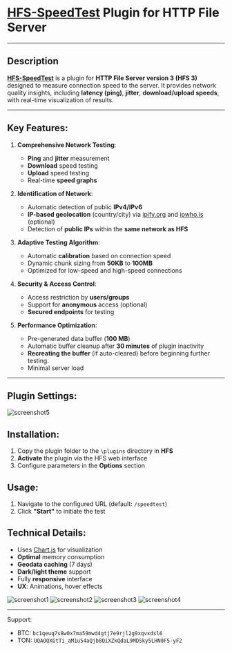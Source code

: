 # [HFS-SpeedTest](../../releases/) Plugin for HTTP File Server

---

## **Description**
[**HFS-SpeedTest**](../../releases/) is a plugin for **HTTP File Server version 3 (HFS 3)** designed to measure connection speed to the server. It provides network quality insights, including **latency (ping)**, **jitter**, **download/upload speeds**, with real-time visualization of results.

---

## **Key Features**:
1. **Comprehensive Network Testing**:
   - **Ping** and **jitter** measurement
   - **Download** speed testing
   - **Upload** speed testing
   - Real-time **speed graphs**

2. **Identification of Network**:
   - Automatic detection of public **IPv4/IPv6**
   - **IP-based geolocation** (country/city) via [ipify.org](https://www.ipify.org) and [ipwho.is](https://ipwho.is) (optional)
   - Detection of **public IPs** within the **same network as HFS**

3. **Adaptive Testing Algorithm**:
   - Automatic **calibration** based on connection speed
   - Dynamic chunk sizing from **50KB** to **100MB**
   - Optimized for low-speed and high-speed connections

4. **Security & Access Control**:
   - Access restriction by **users/groups**
   - Support for **anonymous** access (optional)
   - **Secured endpoints** for testing

5. **Performance Optimization**:
   - Pre-generated data buffer (**100 MB**)
   - Automatic buffer cleanup after **30 minutes** of plugin inactivity
   - **Recreating the buffer** (if auto-cleared) before beginning further testing.
   - Minimal server load

---

## **Plugin Settings**:

![screenshot5](../../blob/main/screenshots/screenshot5.jpg)

## **Installation**:
1. Copy the plugin folder to the `\plugins` directory in **HFS**
2. **Activate** the plugin via the HFS web interface
3. Configure parameters in the **Options** section

## **Usage**:
1. Navigate to the configured URL (default: `/speedtest`)
2. Click **"Start"** to initiate the test

## **Technical Details**:
- Uses [Chart.js](https://github.com/chartjs/Chart.js) for visualization
- **Optimal** memory consumption
- **Geodata caching** (7 days)
- **Dark/light theme** support
- Fully **responsive** interface
- **UX**: Animations, hover effects

![screenshot1](../../blob/main/screenshots/screenshot1.jpg)
![screenshot2](../../blob/main/screenshots/screenshot2.jpg)
![screenshot3](../../blob/main/screenshots/screenshot3.jpg)
![screenshot4](../../blob/main/screenshots/screenshot4.jpg)

---
Support:
* BTC: `bc1qeuq7s8w0x7ma59mwd4gtj7e9rjl2g9xqvxdsl6`
* TON: `UQAOQXGtTi_aM1u54aQjb8QiXZkQdaL9MDSky5LHN0F5-yF2`

